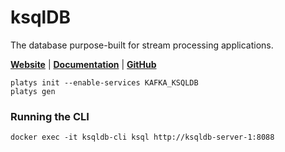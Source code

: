 # ksqlDB

The database purpose-built for stream processing applications. 

**[Website](https://ksqldb.io/)** | **[Documentation](https://ksqldb.io/quickstart.html)** | **[GitHub](https://github.com/confluentinc/ksql)**

```
platys init --enable-services KAFKA_KSQLDB
platys gen
```

### Running the CLI

```
docker exec -it ksqldb-cli ksql http://ksqldb-server-1:8088
```